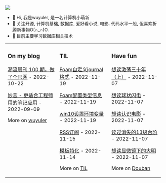 ![](https://wuyuler-1304867472.cos.ap-shanghai.myqcloud.com/images/202211041128000.png)



- 👋 Hi, 我是wuyuler, 是一名计算机小萌新
- 👀 关注开源, 计算机基础, 数据库, 爱好看小说, 电影. 代码水平一般, 但喜欢折腾新事物O(∩_∩)O.
- 🌱 目前主要学习数据库相关技术
<table><tr><td valign="top" width="33%">


### On my blog
<!-- blog starts -->
[潮流周刊 100 期，做了个官网](https://wuyuler.github.io/2022-10-22/weekly.html) - 2022-10-22

[妙言 - 更适合工程师用的笔记应用](https://wuyuler.github.io/2022-09-09/miaoyan.html) - 2022-09-09
<!-- blog ends -->
More on [wuyuler](https://wuyuler.github.io/)
</td><td valign="top" width="33%">

### TIL
<!-- til starts -->
[Foam自定义journal格式](https://www.yuque.com/yongyule/xkp8qg/fiy5qpp1o5g1cfmx) - 2022-11-19

[Foam配置类型信息](https://www.yuque.com/yongyule/xkp8qg/ulgi0hnl7hcd0i6z) - 2022-11-19

[win10设置环境变量](https://www.yuque.com/yongyule/xkp8qg/gvbcs28te6hkrcg7) - 2022-11-19

[RSS订阅](https://www.yuque.com/yongyule/xkp8qg/guka72723fsg43l4) - 2022-11-15

[模板特化](https://www.yuque.com/yongyule/xkp8qg/yiu0bzbnvigddck0) - 2022-11-14
<!-- til ends -->
More on [TIL](https://www.yuque.com/yongyule/xkp8qg)
</td><td valign="top" width="33%">

### Have fun
<!-- douban starts -->
[想读激荡三十年（上）](https://book.douban.com/subject/1970428/) - 2022-11-07

[想读球状闪电](https://book.douban.com/subject/1192090/) - 2022-11-07

[想读认识电影](https://book.douban.com/subject/2326403/) - 2022-11-07

[读过消失的13级台阶](https://book.douban.com/subject/34996429/) - 2022-11-07

[想读显微镜下的大明](https://book.douban.com/subject/30414743/) - 2022-11-07
<!-- douban ends -->
More on [Douban](https://www.douban.com/people/247254851)
</td></tr></table>

<!---
wuyuler/wuyuler is a ✨ special ✨ repository because its `README.md` (this file) appears on your GitHub profile.
You can click the Preview link to take a look at your changes.
--->
